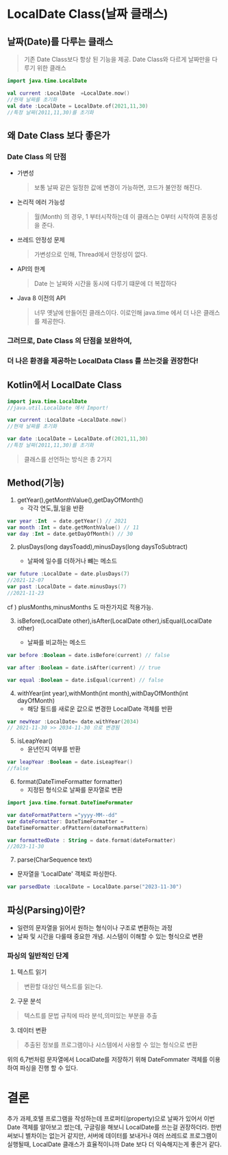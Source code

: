 # LocalDate Class(날짜 클래스)
## 날짜(Date)를 다루는 클래스
> 기존 Date Class보다 항상 된 기능을 제공.
> Date Class와 다르게 날짜만을 다루기 위한 클래스
```kotlin
import java.time.LocalDate

val current :LocalDate  =LocalDate.now()
//현재 날짜를 초기화
val date :LocalDate = LocalDate.of(2021,11,30)
//특정 날짜(2011,11,30)를 초기화

```

## 왜 Date Class 보다 좋은가
### Date Class 의 단점
- 가변성
    > 보통 날짜 같은 일정한 값에 변경이 가능하면, 코드가 불안정 해진다. 
- 논리적 에러 가능성
    > 월(Month) 의 경우, 1 부터시작하는데 이 클래스는 0부터 시작하여 혼동성을 준다.
- 쓰레드 안정성 문제
    > 가변성으로 인해, Thread에서 안정성이 없다.  
- API의 한계
    > Date 는 날짜와 시간을 동시에 다루기 떄문에 더 복잡하다
- Java 8 이전의 API
    > 너무 옛날에 만들어진 클래스이다. 이로인해 java.time 에서 더 나은 클래스를 제공한다.


### 그러므로, Date Class 의 단점을 보완하여, 
### 더 나은 환경을 제공하는 LocalData Class 를 쓰는것을 권장한다!

## Kotlin에서 LocalDate Class

```kotlin
import java.time.LocalDate
//java.util.LocalDate 에서 Import! 

var current :LocalDate =LocalDate.now()
//현재 날짜를 초기화

var date :LocalDate = LocalDate.of(2021,11,30)
//특정 날짜(2011,11,30)를 초기화
```
> 클래스를 선언하는 방식은 총 2가지

## Method(기능)

1. getYear(),getMonthValue(),getDayOfMonth()
    - 각각 연도,월,일을 반환
```kotlin
var year :Int  = date.getYear() // 2021
var month :Int = date.getMonthValue() // 11
var day :Int = date.getDayOfMonth() // 30

```

2. plusDays(long daysToadd),minusDays(long daysToSubtract)
   
    - 날짜에 일수를 더하거나 뺴는 메소드
```kotlin
var future :LocalDate = date.plusDays(7) 
//2021-12-07
var past :LocalDate = date.minusDays(7)
//2021-11-23
```
cf ) plusMonths,minusMonths 도 마찬가지로 적용가능.


3. isBefore(LocalDate other),isAfter(LocalDate other),isEqual(LocalDate other)
   
    - 날짜를 비교하는 메소드
```kotlin
var before :Boolean = date.isBefore(current) // false

var after :Boolean = date.isAfter(current) // true

var equal :Boolean = date.isEqual(current) // false
```

4. withYear(int year),withMonth(int month),withDayOfMonth(int dayOfMonth)
    - 해당 필드를 새로운 값으로 변경한 LocalDate 객체를 반환
``` kotlin
var newYear :LocalDate= date.withYear(2034)
// 2021-11-30 >> 2034-11-30 으로 변경됨

```

5. isLeapYear() 
    - 윤년인지 여부를 반환
```kotlin
var leapYear :Boolean = date.isLeapYear()
//false 
```

6. format(DateTimeFormatter formatter)
    - 지정된 형식으로 날짜를 문자열로 변환

```kotlin
import java.time.format.DateTimeFormmater

var dateFormatPattern ="yyyy-MM--dd"
var dateFormatter: DateTimeFormatter =
DateTimeFormatter.ofPattern(dateFormatPattern)

var formattedDate : String = date.format(dateFormatter)
//2023-11-30


```

7. parse(CharSequence text)
 - 문자열을 'LocalDate' 객체로 파싱한다.
 ```kotlin
 var parsedDate :LocalDate = LocalDate.parse("2023-11-30")
 
 ```

## 파싱(Parsing)이란?
- 일련의 문자열을 읽어서 원하는 형식이나 구조로 변환하는 과정
- 날짜 및 시간을 다룰때 중요한 개념. 시스템이 이해할 수 있는 형식으로 변환

### 파싱의 일반적인 단계
1. 텍스트 읽기 
> 변환할 대상인 텍스트를 읽는다.
2. 구문 분석
> 텍스트를 문법 규칙에 따라 분석,의미있는 부분을 추출
3. 데이터 변환
> 추출된 정보를 프로그램이나 시스템에서 사용할 수 있는 형식으로 변환

위의 6,7번처럼 문자열에서 LocalDate를  저장하기 위해 DateFommater 객체를 이용하여 파싱을 진행 할 수 있다.



# 결론
추가 과제,호텔 프로그램을 작성하는데 프로퍼티(property)으로 날짜가 있어서 이번 Date 객체를 알아보고 썼는데, 구글링을 해보니 LocalDate를 쓰는걸 권장하더라. 한번 써보니 별차이는 없는거 같지만, 서버에 데이터를 보내거나 여러 쓰레드로 프로그램이 실행될때, LocalDate 클래스가 효율적이니까 Date 보다 더 익숙해지는게 좋은거 같다.